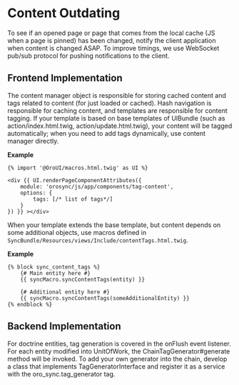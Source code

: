 # Content Outdating

To see if an opened page or page that comes from the local cache (JS when a page is pinned) has been changed, notify the client application when content is changed ASAP. To improve timings, we use WebSocket pub/sub protocol for pushing notifications to the client.

## Frontend Implementation

The content manager object is responsible for storing cached content and tags related to content (for just loaded or cached).
Hash navigation is responsible for caching content, and templates are responsible for content tagging.
If your template is based on base templates of UIBundle (such as action/index.html.twig, action/update.html.twig), your content will be tagged automatically; when you need to add tags dynamically, use content manager directly.

**Example**

```html+jinja
{% import '@OroUI/macros.html.twig' as UI %}

<div {{ UI.renderPageComponentAttributes({
    module: 'orosync/js/app/components/tag-content',
    options: {
        tags: [/* list of tags*/]
    }
}) }} ></div>
```

When your template extends the base template, but content depends on some additional objects, use macros defined in `SyncBundle/Resources/views/Include/contentTags.html.twig`.

**Example**

```twig
{% block sync_content_tags %}
    {# Main entity here #}
    {{ syncMacro.syncContentTags(entity) }}

    {# Additional entity here #}
    {{ syncMacro.syncContentTags(someAdditionalEntity) }}
{% endblock %}
```

## Backend Implementation

For doctrine entities, tag generation is covered in the onFlush event listener. For each entity modified into UnitOfWork, the ChainTagGenerator#generate method will be invoked.
To add your own generator into the chain, develop a class that implements TagGeneratorInterface and register it as a service with the oro_sync.tag_generator tag.
